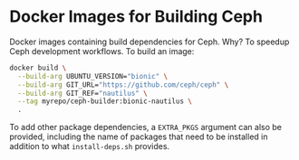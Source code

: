 # Docker Images for Building Ceph

Docker images containing build dependencies for Ceph. Why? To speedup 
Ceph development workflows. To build an image:

```bash
docker build \
  --build-arg UBUNTU_VERSION="bionic" \
  --build-arg GIT_URL="https://github.com/ceph/ceph" \
  --build-arg GIT_REF="nautilus" \
  --tag myrepo/ceph-builder:bionic-nautilus \
  .
```

To add other package dependencies, a `EXTRA_PKGS` argument can also be 
provided, including the name of packages that need to be installed in 
addition to what `install-deps.sh` provides.
